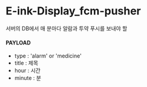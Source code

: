 # E-ink-Display_fcm-pusher
서버의 DB에서 매 분마다 알람과 투약 푸시를 보내야 할 

#### PAYLOAD
 - type : 'alarm' or 'medicine'
 - title : 제목
 - hour : 시간
 - minute : 분
